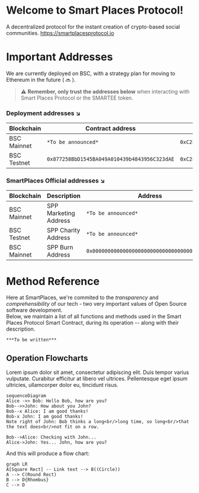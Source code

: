 # Welcome to Smart Places Protocol!

A decentralized protocol for the instant creation of crypto-based social communities.
https://smartplacesprotocol.io


# Important Addresses

We are currently deployed on BSC, with a strategy plan for moving to Ethereum in the future ( 🔜 ).

> ⚠️ **Remember, only trust the addresses below** when interacting with
> Smart Places Protocol or the SMARTEE token.

### Deployment addresses ↘️
|Blockchain     |Contract address                          |Deployer                         |
|----------------|-------------------------------|-----------------------------|
|BSC Mainnet | `*To be announced*` |`0xC2EbaE7C61cd3E78D8BAf27a2ccab2cE7C7cE422`           |
|BSC Testnet          |`0x877258BbD1545BA049A010439b4843956C323dAE`            |`0xC2EbaE7C61cd3E78D8BAf27a2ccab2cE7C7cE422`            |

### SmartPlaces Official addresses ↘️
|Blockchain     |Description                          |Address                         |
|----------------|-------------------------------|-----------------------------|
|BSC Mainnet | SPP Marketing Address |`*To be announced* `           |
|BSC Testnet | SPP Charity Address |`*To be announced*`           
|BSC Mainnet | SPP Burn Address |`0x000000000000000000000000000000000000dEaD`           |

# Method Reference
Here at SmartPlaces, we're commited to the *transparency* and *comprehensibility* of our tech - two very important values of Open Source software development.   
Below, we maintain a  list of all functions and methods used in the Smart Places Protocol Smart Contract, during its operation -- along with their description.

    ***To be written***


## Operation Flowcharts

Lorem ipsum dolor sit amet, consectetur adipiscing elit. Duis tempor varius vulputate. Curabitur efficitur at libero vel ultrices. Pellentesque eget ipsum ultricies, ullamcorper dolor eu, tincidunt risus.

```mermaid
sequenceDiagram
Alice ->> Bob: Hello Bob, how are you?
Bob-->>John: How about you John?
Bob--x Alice: I am good thanks!
Bob-x John: I am good thanks!
Note right of John: Bob thinks a long<br/>long time, so long<br/>that the text does<br/>not fit on a row.

Bob-->Alice: Checking with John...
Alice->John: Yes... John, how are you?
```

And this will produce a flow chart:

```mermaid
graph LR
A[Square Rect] -- Link text --> B((Circle))
A --> C(Round Rect)
B --> D{Rhombus}
C --> D
```

